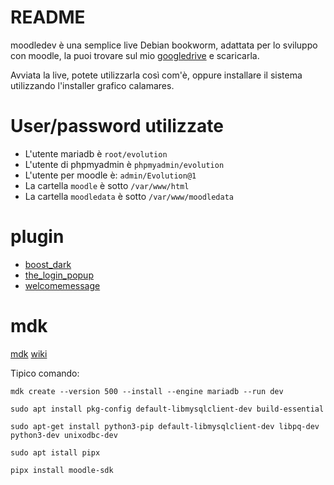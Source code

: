 # README

moodledev è una semplice live Debian bookworm, adattata per lo sviluppo con moodle, la puoi trovare sul mio [googledrive](https://drive.google.com/drive/folders/18QIqicyecLMuU1Zmb2E039gWawzZuy3e?dmr=1&ec=wgc-drive-globalnav-goto) e scaricarla.

Avviata la live, potete utilizzarla così com'è, oppure installare il sistema utilizzando l'installer grafico calamares.

# User/password utilizzate

* L'utente mariadb è `root/evolution`
* L'utente di phpmyadmin è `phpmyadmin/evolution`
* L'utente per moodle è: `admin/Evolution@1`
* La cartella `moodle` è sotto `/var/www/html`
* La cartella `moodledata` è sotto `/var/www/moodledata`

# plugin 

* [boost_dark](https://github.com/pieroproietti/moodle-local_boost_dark)
* [the_login_popup](https://github.com/pieroproietti/moodle-local_the_login_popup)
* [welcomemessage](https://github.com/pieroproietti/moodle-local_welcomemessage)


# mdk

[mdk](https://github.com/FMCorz/mdk)
[wiki](https://github.com/FMCorz/mdk/wiki)


Tipico comando:
```
mdk create --version 500 --install --engine mariadb --run dev
```



```
sudo apt install pkg-config default-libmysqlclient-dev build-essential
```

```
sudo apt-get install python3-pip default-libmysqlclient-dev libpq-dev python3-dev unixodbc-dev
```

```
sudo apt istall pipx
```

```
pipx install moodle-sdk
```